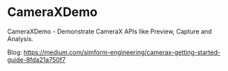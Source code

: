 # CameraXDemo
CameraXDemo - Demonstrate CameraX APIs like Preview, Capture and Analysis.

Blog: https://medium.com/simform-engineering/camerax-getting-started-guide-8fda21a750f7
